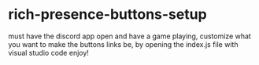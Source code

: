 # rich-presence-buttons-setup
must have the discord app open and have a game playing, customize what you want to make the buttons links be, by opening the index.js file with visual studio code
enjoy!
